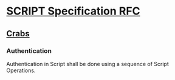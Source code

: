 # [SCRIPT Specification RFC](../readme.md)

## [Crabs](readme.md)

### Authentication

Authentication in Script shall be done using a sequence of Script Operations.
